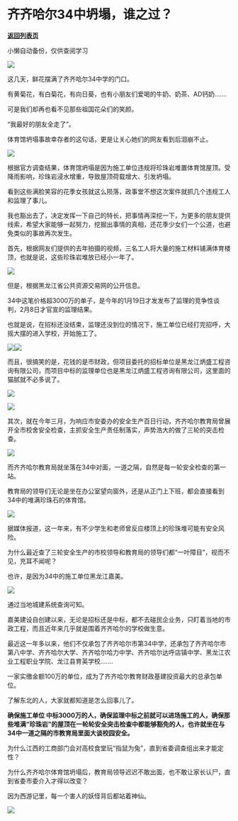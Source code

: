 # 齐齐哈尔34中坍塌，谁之过？

[**返回列表页**](/gzh/政事堂2019)

小懒自动备份，仅供查阅学习

![](https://mmbiz.qpic.cn/mmbiz_jpg/rxhS23yu8cPS95nSf4jveetxg9BWV0w5SKM1iaSEsROP4zoUV8WprWibUpI1KxZMXr5N5UAcOCsAEhrWU6xzUicGw/640?wx_fmt=jpeg)

这几天，鲜花摆满了齐齐哈尔34中学的门口。

有黄菊花，有白菊花，有向日葵，也有小朋友们爱喝的牛奶、奶茶、AD钙奶.......  

可是我们却再也看不见那些祖国花朵们的笑颜。

“我最好的朋友全走了”。  

体育馆坍塌事故幸存者的这句话，更是让关心她们的网友看到后泪崩不止。

![](https://mmbiz.qpic.cn/mmbiz_png/rxhS23yu8cPS95nSf4jveetxg9BWV0w5vvdVeR8nT9JQ8IYjqNvAIM0SrLLjlcuK6CBtmsO0MXLqvPKZfyAu5Q/640?wx_fmt=png)

根据官方调查结果，体育馆坍塌是因为施工单位违规将珍珠岩堆置体育馆屋顶。受降雨影响，珍珠岩浸水增重，导致屋顶荷载增大、引发坍塌。

看到这些满脸笑容的花季女孩就这么陨落，政事堂不想这次案件就抓几个违规工人和监理了事儿。

我也豁出去了，决定发挥一下自己的特长，把事情再深挖一下，为更多的朋友提供线索，希望大家能够一起努力，挖掘出事情的真相，还花季少女们一个公道，也避免类似的事故再次发生。

  

首先，根据网友们提供的去年拍摄的视频，三名工人将大量的施工材料铺满体育楼顶，也就是说，这些珍珠岩堆放已经小一年了。

![](https://mmbiz.qpic.cn/mmbiz_jpg/rxhS23yu8cPS95nSf4jveetxg9BWV0w58ibcqDyY0OHibTbsWnsm78wwNx4LoBE53sx8Qvk0uTkiacE8U84yWzdCg/640?wx_fmt=jpeg)

但是，根据黑龙江省公共资源交易网的公开信息。

34中这笔价格超3000万的单子，是今年的1月19日才发发布了监理的竞争性谈判，2月8日才官宣的监理结果。

也就是说，在招标还没结束，监理还没到位的情况下，施工单位已经打完招呼，大摇大摆的进入学校，开始施工了。  

![](https://mmbiz.qpic.cn/mmbiz_png/rxhS23yu8cPS95nSf4jveetxg9BWV0w5cuVezS2bjf6l5Jf8kIBicR4pTKhA97QH2ckxGkdPEUln8JuW7btZmdA/640?wx_fmt=png)![](https://mmbiz.qpic.cn/mmbiz_png/rxhS23yu8cPS95nSf4jveetxg9BWV0w5icH8gecl4IicAtnleQrIwiaEFbfpWPFlDsjjuMicNpqfzSsAvdXCMf010g/640?wx_fmt=png)

而且，很搞笑的是，花钱的是市财政，但项目委托的招标单位是黑龙江炳盛工程咨询有限公司，而项目中标的监理单位也是黑龙江炳盛工程咨询有限公司，这里面的猫腻就不必多说了。

![](https://mmbiz.qpic.cn/mmbiz_png/rxhS23yu8cPS95nSf4jveetxg9BWV0w5BZHeecbT1AoQdLurv6ibjLE0HF5bTU5o6wYSLlckHT3bWJMFsbZm0ZA/640?wx_fmt=png)

![](https://mmbiz.qpic.cn/mmbiz_png/rxhS23yu8cPS95nSf4jveetxg9BWV0w50UuoCgtaotkwvgaibxfyrLhsGicvK0FUDkmsiaFwdoM4uHCUqvyCv7CtA/640?wx_fmt=png)

其次，就在今年三月，为响应市安委办的安全生产百日行动，齐齐哈尔教育局曾展开全市校舍安全检查，主抓安全生产责任制落实，声势浩大的做了三轮的突击检查。

![](https://mmbiz.qpic.cn/mmbiz_jpg/rxhS23yu8cPS95nSf4jveetxg9BWV0w5AvmJzkgaH8PXN20Zjbfhsrke6n5bX22GFqNOehbvz7qhCKpa05tAgw/640?wx_fmt=jpeg)

而齐齐哈尔教育局就坐落在34中对面，一道之隔，自然是每一轮安全检查的第一站。

教育局的领导们无论是坐在办公室望向窗外，还是从正门上下班，都会直接看到34中的堆满珍珠石的体育馆。

![](https://mmbiz.qpic.cn/mmbiz_jpg/rxhS23yu8cPS95nSf4jveetxg9BWV0w5nOria5Uuh3Wm9cC0IllyCicn904BzV2HWjrx87ib03Vs1hfBNgxfoDVmg/640?wx_fmt=jpeg)

据媒体报道，这一年来，有不少学生和老师曾反应楼顶上的珍珠堆可能有安全风险。

为什么最近查了三轮安全生产的市校领导和教育局的领导们都“一叶障目”，视而不见，充耳不闻呢？

也许，是因为34中的施工单位黑龙江嘉美。

![](https://mmbiz.qpic.cn/mmbiz_png/rxhS23yu8cPS95nSf4jveetxg9BWV0w52jyQ6Mpxor5qtBUFF025ZoGZXYqG7NEan9xWicfhbyajg9ibUylqTkCw/640?wx_fmt=png)

通过当地城建系统查询可知。

嘉美建设自创建以来，无论是招标还是中标，都不去碰民企业务，只盯着当地的市政工程，而且近年来几乎就是围着齐齐哈尔的学校做生意。

最近这一年多以来，他们不仅承包了齐齐哈尔市第34中学，还承包了齐齐哈尔市第八中学、齐齐哈尔大学、齐齐哈尔哈力中学、齐齐哈尔达呼店镇中学、黑龙江农业工程职业学院、龙江县育英学校.......

一家实缴金额100万的单位，成为了齐齐哈尔教育财政基建投资最大的总承包单位。  

了解东北的人，大家就都知道是怎么回事儿了。

 **确保施工单位
中标3000万的人，确保监理中标之前就可以进场施工的人，确保那些堆满“珍珠岩”的屋顶在一轮轮安全突击检查中都能够豁免的人，也许就坐在与34中一道之隔的市教育局里面大谈校园安全。**

为什么江西的工商部门会对高校食堂玩“指鼠为兔”，直到省委调查组出来才能定性？

为什么齐齐哈尔体育馆坍塌后，教育局领导迟迟不敢出面，也不敢让家长认尸，直到省委市委介入才得以改变？

因为西游记里，每一个害人的妖怪背后都站着神仙。

![](https://mmbiz.qpic.cn/mmbiz_png/rxhS23yu8cPS95nSf4jveetxg9BWV0w5YuBpkZjO9AB4iaY4fwvXhicspDIdVpQ1qE9T7ZyWZbjLOznQ5B2IgRNw/640?wx_fmt=png)

